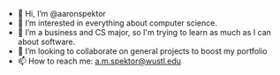 - 👋 Hi, I’m @aaronspektor
- 👀 I’m interested in everything about computer science.
- 🌱 I’m a business and CS major, so I'm trying to learn as much as I can about software.
- 💞️ I’m looking to collaborate on general projects to boost my portfolio
- 📫 How to reach me: a.m.spektor@wustl.edu

<!---
aaronspektor/aaronspektor is a ✨ special ✨ repository because its `README.md` (this file) appears on your GitHub profile.
You can click the Preview link to take a look at your changes.
--->
